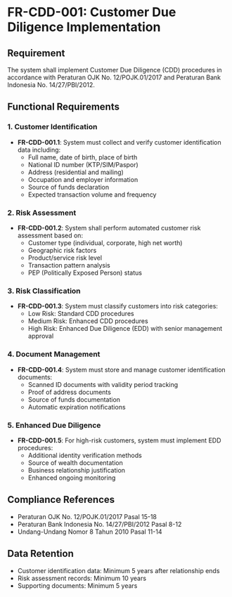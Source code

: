 # FR-CDD-001: Customer Due Diligence Implementation

## Requirement
The system shall implement Customer Due Diligence (CDD) procedures in accordance with Peraturan OJK No. 12/POJK.01/2017 and Peraturan Bank Indonesia No. 14/27/PBI/2012.

## Functional Requirements

### 1. Customer Identification
- **FR-CDD-001.1**: System must collect and verify customer identification data including:
  - Full name, date of birth, place of birth
  - National ID number (KTP/SIM/Paspor)
  - Address (residential and mailing)
  - Occupation and employer information
  - Source of funds declaration
  - Expected transaction volume and frequency

### 2. Risk Assessment
- **FR-CDD-001.2**: System shall perform automated customer risk assessment based on:
  - Customer type (individual, corporate, high net worth)
  - Geographic risk factors
  - Product/service risk level
  - Transaction pattern analysis
  - PEP (Politically Exposed Person) status

### 3. Risk Classification
- **FR-CDD-001.3**: System must classify customers into risk categories:
  - Low Risk: Standard CDD procedures
  - Medium Risk: Enhanced CDD procedures
  - High Risk: Enhanced Due Diligence (EDD) with senior management approval

### 4. Document Management
- **FR-CDD-001.4**: System must store and manage customer identification documents:
  - Scanned ID documents with validity period tracking
  - Proof of address documents
  - Source of funds documentation
  - Automatic expiration notifications

### 5. Enhanced Due Diligence
- **FR-CDD-001.5**: For high-risk customers, system must implement EDD procedures:
  - Additional identity verification methods
  - Source of wealth documentation
  - Business relationship justification
  - Enhanced ongoing monitoring

## Compliance References
- Peraturan OJK No. 12/POJK.01/2017 Pasal 15-18
- Peraturan Bank Indonesia No. 14/27/PBI/2012 Pasal 8-12
- Undang-Undang Nomor 8 Tahun 2010 Pasal 11-14

## Data Retention
- Customer identification data: Minimum 5 years after relationship ends
- Risk assessment records: Minimum 10 years
- Supporting documents: Minimum 5 years